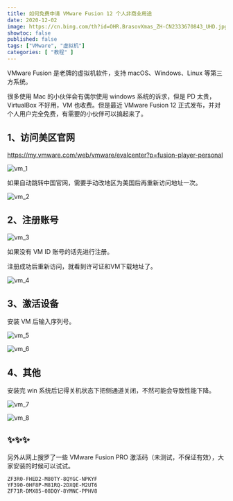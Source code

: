 ```yaml
---
title: 如何免费申请 VMware Fusion 12 个人非商业用途
date: 2020-12-02
image: https://cn.bing.com/th?id=OHR.BrasovXmas_ZH-CN2333670843_UHD.jpg
showtoc: false 
published: false
tags: ["VMware", "虚拟机"]
categories: [ "教程" ]
---
```


VMware Fusion 是老牌的虚拟机软件，支持 macOS、Windows、Linux 等第三方系统。

<!--more-->

很多使用 Mac 的小伙伴会有偶尔使用 windows 系统的诉求，但是 PD 太贵，VirtualBox 不好用，VM 也收费。但是最近 VMware Fusion 12 正式发布，并对个人用户完全免费，有需要的小伙伴可以搞起来了。

## 1、访问美区官网

<https://my.vmware.com/web/vmware/evalcenter?p=fusion-player-personal>

![vm_1](https://miiluu.oss-cn-shanghai.aliyuncs.com/blog/littleplan/vm_1.png)

如果自动跳转中国官网，需要手动改地区为美国后再重新访问地址一次。

![vm_2](https://miiluu.oss-cn-shanghai.aliyuncs.com/blog/littleplan/vm_2.png)

## 2、注册账号

![vm_3](https://miiluu.oss-cn-shanghai.aliyuncs.com/blog/littleplan/vm_3.png)

如果没有 VM ID 账号的话先进行注册。

注册成功后重新访问，就看到许可证和VM下载地址了。

![vm_4](https://miiluu.oss-cn-shanghai.aliyuncs.com/blog/littleplan/vm_4.png)

## 3、激活设备

安装 VM 后输入序列号。

![vm_5](https://miiluu.oss-cn-shanghai.aliyuncs.com/blog/littleplan/vm_5.png)


![vm_6](https://miiluu.oss-cn-shanghai.aliyuncs.com/blog/littleplan/vm_6.png)

## 4、其他

安装完 win 系统后记得关机状态下把侧通道关闭，不然可能会导致性能下降。

![vm_7](https://miiluu.oss-cn-shanghai.aliyuncs.com/blog/littleplan/vm_7.png)

![vm_8](https://miiluu.oss-cn-shanghai.aliyuncs.com/blog/littleplan/vm_8.png)

## ✨✨✨

另外从网上搜罗了一些 VMware Fusion PRO 激活码（未测试，不保证有效），大家安装的时候可以试试。

```
ZF3R0-FHED2-M80TY-8QYGC-NPKYF
YF390-0HF8P-M81RQ-2DXQE-M2UT6
ZF71R-DMX85-08DQY-8YMNC-PPHV8
```
